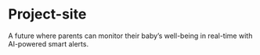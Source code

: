 # Project-site
A future where parents can monitor their baby’s well-being in real-time with AI-powered smart alerts.
